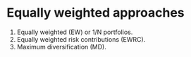 # Equally weighted approaches
1. Equally weighted (EW) or 1/N portfolios.
2. Equally weighted risk contributions (EWRC).
3. Maximum diversification (MD).
